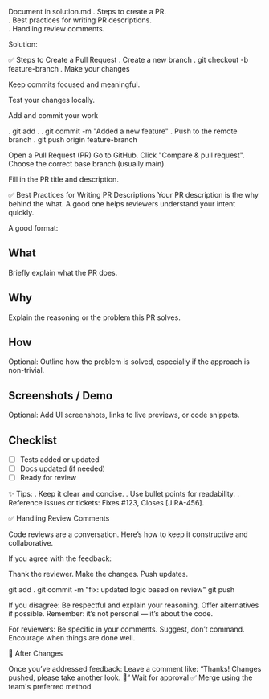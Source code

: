 Document in solution.md
. Steps to create a PR.
<br>
. Best practices for writing PR descriptions.
<br>
. Handling review comments.

Solution: 

✅ Steps to Create a Pull Request
. Create a new branch
. git checkout -b feature-branch
. Make your changes

Keep commits focused and meaningful.

Test your changes locally.

Add and commit your work

. git add .
. git commit -m "Added a new feature"
. Push to the remote branch
. git push origin feature-branch

Open a Pull Request (PR)
Go to GitHub.
Click "Compare & pull request".
Choose the correct base branch (usually main).

Fill in the PR title and description.

✅ Best Practices for Writing PR Descriptions
Your PR description is the why behind the what. A good one helps reviewers understand your intent quickly.

A good format:
## What
Briefly explain what the PR does.

## Why
Explain the reasoning or the problem this PR solves.

## How
Optional: Outline how the problem is solved, especially if the approach is non-trivial.

## Screenshots / Demo
Optional: Add UI screenshots, links to live previews, or code snippets.

## Checklist
- [ ] Tests added or updated
- [ ] Docs updated (if needed)
- [ ] Ready for review
 
✨ Tips:
. Keep it clear and concise.
. Use bullet points for readability.
. Reference issues or tickets: Fixes #123, Closes [JIRA-456].

✅ Handling Review Comments

Code reviews are a conversation. Here’s how to keep it constructive and collaborative.

If you agree with the feedback:

Thank the reviewer.
Make the changes.
Push updates.

git add .
git commit -m "fix: updated logic based on review"
git push

If you disagree:
Be respectful and explain your reasoning.
Offer alternatives if possible.
Remember: it’s not personal — it’s about the code.

For reviewers:
Be specific in your comments.
Suggest, don’t command.
Encourage when things are done well.

🔄 After Changes

Once you’ve addressed feedback:
Leave a comment like:
“Thanks! Changes pushed, please take another look. 🙌”
Wait for approval ✅
Merge using the team's preferred method
